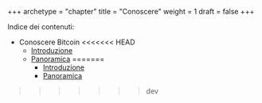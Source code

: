 +++
archetype = "chapter"
title = "Conoscere"
weight = 1
draft = false
+++

Indice dei contenuti:

- Conoscere Bitcoin
<<<<<<< HEAD
	- [Introduzione](https://bitcoin-relearn.github.io/www/1_conoscere/1_conoscere_bitcoin/1_introduzione/index.html)
	- [Panoramica](https://bitcoin-relearn.github.io/www/1_conoscere/1_conoscere_bitcoin/2_panoramica/index.html)
=======
		- [Introduzione](https://bitcoin-relearn.github.io/www/1_conoscere/1_conoscere_bitcoin/1_introduzione/index.html)
		- [Panoramica](https://bitcoin-relearn.github.io/www/1_conoscere/1_conoscere_bitcoin/2_panoramica/index.html)
>>>>>>> dev
